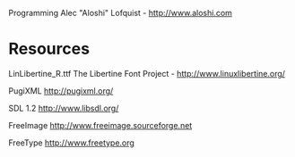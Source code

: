 Programming
	Alec "Aloshi" Lofquist - http://www.aloshi.com


Resources
=========

LinLibertine_R.ttf
	The Libertine Font Project - http://www.linuxlibertine.org/

PugiXML
	http://pugixml.org/

SDL 1.2
	http://www.libsdl.org/

FreeImage
	http://www.freeimage.sourceforge.net

FreeType
	http://www.freetype.org
